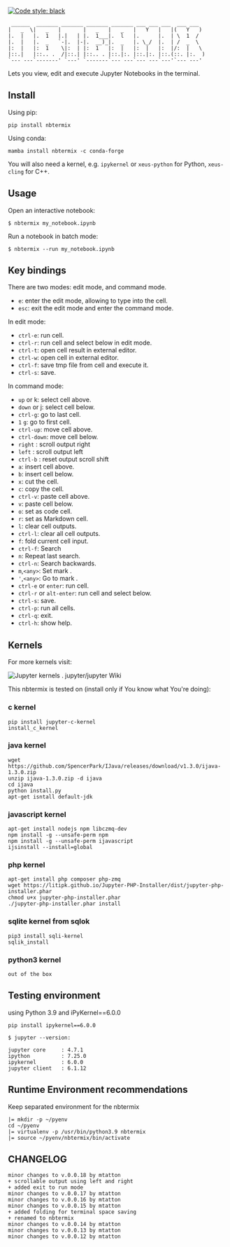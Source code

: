 [![Code style: black](https://img.shields.io/badge/code%20style-black-000000.svg)](https://github.com/psf/black)

```
 ______  _______ _______ _______ _______ ___ ___ ___  ___ ___
|   _  \|   _   |       |   _   |   _   |   Y   |   |(   Y   )
|.  |   |.  1   |.|   | |.  1___|.  l   |.      |.  | \  1  /
|.  |   |.  _   `-|.  |-|.  __)_|.  _   |. \_/  |.  | /  _  \
|:  |   |:  1    \|:  | |:  1   |:  |   |:  |   |:  |/:  |   \
|::.|   |::.. .  /|::.| |::.. . |::.|:. |::.|:. |::.(::. |:.  )
`--- ---`-------' `---' `-------`--- ---`--- ---`---'`--- ---'
```


Lets you view, edit and execute Jupyter Notebooks in the terminal.

## Install

Using pip:

```
pip install nbtermix
```

Using conda:

```
mamba install nbtermix -c conda-forge
```

You will also need a kernel, e.g. `ipykernel` or `xeus-python` for Python, `xeus-cling` for C++.

## Usage

Open an interactive notebook:

```
$ nbtermix my_notebook.ipynb
```

Run a notebook in batch mode:

```
$ nbtermix --run my_notebook.ipynb
```

## Key bindings

There are two modes: edit mode, and command mode.

- `e`: enter the edit mode, allowing to type into the cell.
- `esc`: exit the edit mode and enter the command mode.

In edit mode:
- `ctrl-e`: run cell.
- `ctrl-r`: run cell and select below in edit mode.
- `ctrl-t`: open cell result in external editor.
- `ctrl-w`: open cell in external editor.
- `ctrl-f`: save tmp file from cell and execute it.
- `ctrl-s`: save.
 
In command mode:

- `up` or k: select cell above.
- `down` or j: select cell below.
- `ctrl-g`: go to last cell.
- `1` `g`: go to first cell.
- `ctrl-up`: move cell above.
- `ctrl-down`: move cell below.
- `right` : scroll output right
- `left` : scroll output left
- `ctrl-b` : reset output scroll shift
- `a`: insert cell above.
- `b`: insert cell below.
- `x`: cut the cell.
- `c`: copy the cell.
- `ctrl-v`: paste cell above.
- `v`: paste cell below.
- `o`: set as code cell.
- `r`: set as Markdown cell.
- `l`: clear cell outputs.
- `ctrl-l`: clear all cell outputs.
- `f`: fold current cell input.
- `ctrl-f`: Search
- `n`: Repeat last search.
- `ctrl-n`: Search backwards.
- `m`,`<any>`: Set mark <key>.
- `'`,`<any>`: Go to mark <key>.
- `ctrl-e` or `enter`: run cell.
- `ctrl-r` or `alt-enter`: run cell and select below.
- `ctrl-s`: save.
- `ctrl-p`: run all cells.
- `ctrl-q`: exit.
- `ctrl-h`: show help.

## Kernels

For more kernels visit:

![Jupyter kernels . jupyter/jupyter Wiki](https://github.com/jupyter/jupyter/wiki/Jupyter-kernels)

This nbtermix is tested on (install only if You know what You're doing):

### c kernel

```
pip install jupyter-c-kernel
install_c_kernel
```

### java kernel

```
wget https://github.com/SpencerPark/IJava/releases/download/v1.3.0/ijava-1.3.0.zip
unzip ijava-1.3.0.zip -d ijava
cd ijava
python install.py
apt-get isntall default-jdk
```

### javascript kernel

```
apt-get install nodejs npm libczmq-dev
npm install -g --unsafe-perm npm
npm install -g --unsafe-perm ijavascript
ijsinstall --install=global
```

### php kernel

```
apt-get install php composer php-zmq
wget https://litipk.github.io/Jupyter-PHP-Installer/dist/jupyter-php-installer.phar
chmod u+x jupyter-php-installer.phar
./jupyter-php-installer.phar install
```

### sqlite kernel from sqlok

```
pip3 install sqli-kernel
sqlik_install
```

### python3 kernel

```
out of the box
```

## Testing environment

using Python 3.9 and iPyKernel==6.0.0

```
pip install ipykernel==6.0.0

$ jupyter --version:

jupyter core     : 4.7.1
ipython          : 7.25.0
ipykernel        : 6.0.0
jupyter client   : 6.1.12

```

## Runtime Environment recommendations


Keep separated environment for the nbtermix

```
|= mkdir -p ~/pyenv
cd ~/pyenv
|= virtualenv -p /usr/bin/python3.9 nbtermix
|= source ~/pyenv/nbtermix/bin/activate
```

## CHANGELOG

```
minor changes to v.0.0.18 by mtatton
+ scrollable output using left and right
+ added exit to run mode
minor changes to v.0.0.17 by mtatton
minor changes to v.0.0.16 by mtatton
minor changes to v.0.0.15 by mtatton
+ added folding for terminal space saving
+ renamed to nbtermix
minor changes to v.0.0.14 by mtatton
minor changes to v.0.0.13 by mtatton
minor changes to v.0.0.12 by mtatton
```
